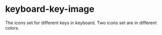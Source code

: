 # keyboard-key-image
The icons set  for different keys in keyboard. Two icons set are in different colors.
